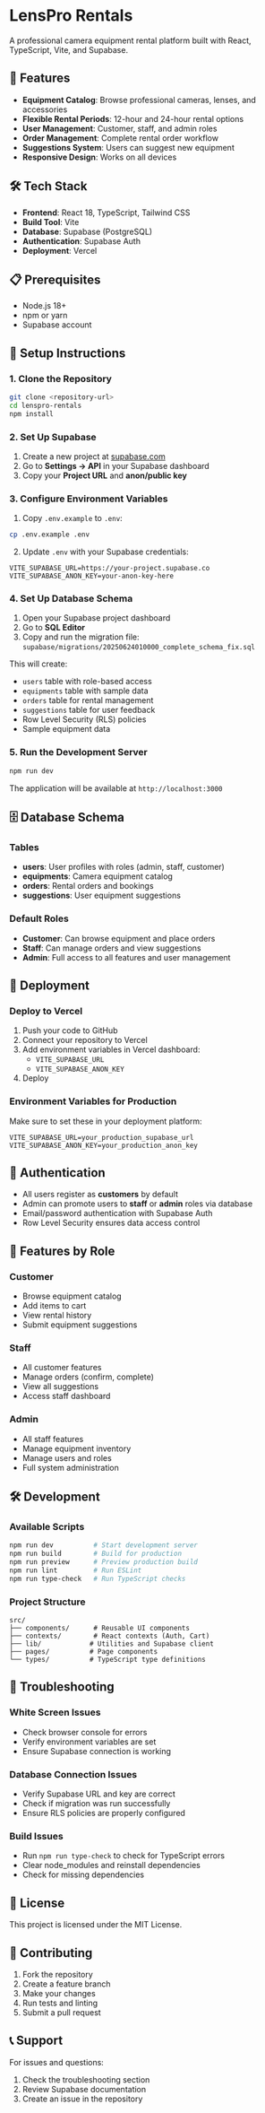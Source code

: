 # LensPro Rentals

A professional camera equipment rental platform built with React, TypeScript, Vite, and Supabase.

## 🚀 Features

- **Equipment Catalog**: Browse professional cameras, lenses, and accessories
- **Flexible Rental Periods**: 12-hour and 24-hour rental options
- **User Management**: Customer, staff, and admin roles
- **Order Management**: Complete rental order workflow
- **Suggestions System**: Users can suggest new equipment
- **Responsive Design**: Works on all devices

## 🛠️ Tech Stack

- **Frontend**: React 18, TypeScript, Tailwind CSS
- **Build Tool**: Vite
- **Database**: Supabase (PostgreSQL)
- **Authentication**: Supabase Auth
- **Deployment**: Vercel

## 📋 Prerequisites

- Node.js 18+ 
- npm or yarn
- Supabase account

## 🔧 Setup Instructions

### 1. Clone the Repository

```bash
git clone <repository-url>
cd lenspro-rentals
npm install
```

### 2. Set Up Supabase

1. Create a new project at [supabase.com](https://supabase.com)
2. Go to **Settings → API** in your Supabase dashboard
3. Copy your **Project URL** and **anon/public key**

### 3. Configure Environment Variables

1. Copy `.env.example` to `.env`:
```bash
cp .env.example .env
```

2. Update `.env` with your Supabase credentials:
```env
VITE_SUPABASE_URL=https://your-project.supabase.co
VITE_SUPABASE_ANON_KEY=your-anon-key-here
```

### 4. Set Up Database Schema

1. Open your Supabase project dashboard
2. Go to **SQL Editor**
3. Copy and run the migration file: `supabase/migrations/20250624010000_complete_schema_fix.sql`

This will create:
- `users` table with role-based access
- `equipments` table with sample data
- `orders` table for rental management
- `suggestions` table for user feedback
- Row Level Security (RLS) policies
- Sample equipment data

### 5. Run the Development Server

```bash
npm run dev
```

The application will be available at `http://localhost:3000`

## 🗄️ Database Schema

### Tables

- **users**: User profiles with roles (admin, staff, customer)
- **equipments**: Camera equipment catalog
- **orders**: Rental orders and bookings
- **suggestions**: User equipment suggestions

### Default Roles

- **Customer**: Can browse equipment and place orders
- **Staff**: Can manage orders and view suggestions
- **Admin**: Full access to all features and user management

## 🚀 Deployment

### Deploy to Vercel

1. Push your code to GitHub
2. Connect your repository to Vercel
3. Add environment variables in Vercel dashboard:
   - `VITE_SUPABASE_URL`
   - `VITE_SUPABASE_ANON_KEY`
4. Deploy

### Environment Variables for Production

Make sure to set these in your deployment platform:

```env
VITE_SUPABASE_URL=your_production_supabase_url
VITE_SUPABASE_ANON_KEY=your_production_anon_key
```

## 🔐 Authentication

- All users register as **customers** by default
- Admin can promote users to **staff** or **admin** roles via database
- Email/password authentication with Supabase Auth
- Row Level Security ensures data access control

## 📱 Features by Role

### Customer
- Browse equipment catalog
- Add items to cart
- View rental history
- Submit equipment suggestions

### Staff
- All customer features
- Manage orders (confirm, complete)
- View all suggestions
- Access staff dashboard

### Admin
- All staff features
- Manage equipment inventory
- Manage users and roles
- Full system administration

## 🛠️ Development

### Available Scripts

```bash
npm run dev          # Start development server
npm run build        # Build for production
npm run preview      # Preview production build
npm run lint         # Run ESLint
npm run type-check   # Run TypeScript checks
```

### Project Structure

```
src/
├── components/      # Reusable UI components
├── contexts/        # React contexts (Auth, Cart)
├── lib/            # Utilities and Supabase client
├── pages/          # Page components
└── types/          # TypeScript type definitions
```

## 🐛 Troubleshooting

### White Screen Issues
- Check browser console for errors
- Verify environment variables are set
- Ensure Supabase connection is working

### Database Connection Issues
- Verify Supabase URL and key are correct
- Check if migration was run successfully
- Ensure RLS policies are properly configured

### Build Issues
- Run `npm run type-check` to check for TypeScript errors
- Clear node_modules and reinstall dependencies
- Check for missing dependencies

## 📄 License

This project is licensed under the MIT License.

## 🤝 Contributing

1. Fork the repository
2. Create a feature branch
3. Make your changes
4. Run tests and linting
5. Submit a pull request

## 📞 Support

For issues and questions:
1. Check the troubleshooting section
2. Review Supabase documentation
3. Create an issue in the repository